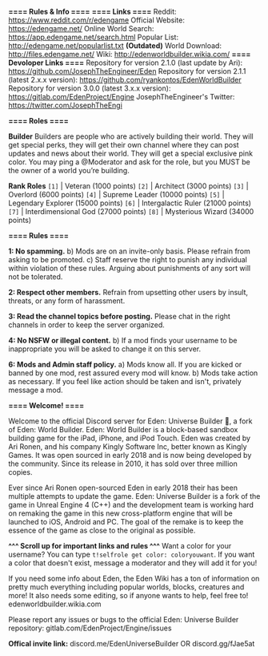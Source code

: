**==== Rules & Info ====**
**==== Links ====**
Reddit: https://www.reddit.com/r/edengame
Official Website: https://edengame.net/
Online World Search: https://app.edengame.net/search.html
Popular List: http://edengame.net/popularlist.txt **(Outdated)**
World Download: http://files.edengame.net/
Wiki: http://edenworldbuilder.wikia.com/
**==== Devoloper Links ====**
Repository for version 2.1.0 (last update by Ari): https://github.com/JosephTheEngineer/Eden
Repository for version 2.1.1 (latest 2.x.x version): https://github.com/ryankontos/EdenWorldBuilder
Repository for version 3.0.0 (latest 3.x.x version): https://gitlab.com/EdenProject/Engine
JosephTheEngineer's Twitter: https://twitter.com/JosephTheEngi

**==== Roles ====**

**Builder**
Builders are people who are actively building their world.  They will get special perks, they will get their own channel where they can post updates and news about their world.  They will get a special exclusive pink color. You may ping a @Moderator and ask for the role, but you MUST be the owner of a world you’re building.

**Rank Roles**
`[1]`  |  Veteran (1000 points)
`[2]`  |  Architect (3000 points)
`[3]`  |  Overlord (6000 points)
`[4]`  |  Supreme Leader (10000 points)
`[5]`  |  Legendary Explorer (15000 points)
`[6]`  |  Intergalactic Ruler (21000 points)
`[7]`  |  Interdimensional God (27000 points)
`[8]`  |  Mysterious Wizard (34000 points)

**==== Rules ====**

**1: No spamming.**
b) Mods are on an invite-only basis. Please refrain from asking to be promoted.
c) Staff reserve the right to punish any individual within violation of these rules. Arguing about punishments of any sort will not be tolerated.

**2: Respect other members.**
Refrain from upsetting other users by insult, threats, or any form of harassment.

**3: Read the channel topics before posting.**
Please chat in the right channels in order to keep the server organized.

**4: No NSFW or illegal content.**
b) If a mod finds your username to be inappropriate you will be asked to change it on this server.

**6: Mods and Admin staff policy.**
a) Mods know all. If you are kicked or banned by one mod, rest assured every mod will know.
b) Mods take action as necessary. If you feel like action should be taken and isn't, privately message a mod.

**==== Welcome! ====**

Welcome to the official Discord server for Eden: Universe Builder :wave:, a fork of Eden: World Builder.
Eden: World Builder is a block-based sandbox building game for the iPad, iPhone, and iPod Touch. Eden was created by Ari Ronen, and his company Kingly Software Inc, better known as Kingly Games. It was open sourced in early 2018 and is now being developed by the community. Since its release in 2010, it has sold over three million copies.

Ever since Ari Ronen open-sourced Eden in early 2018 their has been multiple attempts to update the game.
Eden: Universe Builder is a fork of the game in Unreal Engine 4 (C++) and the development team is working hard on remaking the game in this new cross-platform engine that will be launched to iOS, Android and PC. The goal of the remake is to keep the essence of the game as close to  the original as possible.

**^^^ Scroll up for important links and rules ^^^**
Want a color for your username? You can type `t!selfrole get color: coloryouwant`. If you want a color that doesn't exist, message a moderator and they will add it for you!

If you need some info about Eden, the Eden Wiki has a ton of information on pretty much everything including popular worlds, blocks, creatures and more! It also needs some editing, so if anyone wants to help, feel free to! edenworldbuilder.wikia.com

Please report any issues or bugs to the official Eden: Universe Builder repository: gitlab.com/EdenProject/Engine/issues


**Offical invite link:** discord.me/EdenUniverseBuilder        OR         discord.gg/fJae5at
